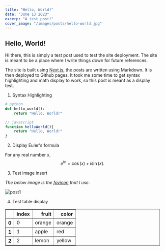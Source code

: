 ```yaml
---
title: "Hello, World!"
date: "June 13 2023"
excerp: "A test post!"
cover_image: "/images/posts/hello-world.jpg"
---
```


## Hello, World!

Hi there, this is simply a test post used to test the site deployment. The site is meant to be a place where I write things down for future references. 

The site is built using [Next.js](https://nextjs.org/), the posts are written using Markdown. It is then deployed to Github pages. 
It took me some time to get syntax highlighting and math display to work, so this post is meant as a display test. 

1. Syntax Highlighting

```python
# python
def hello_world():
    return "Hello, World!"
```

```javascript
// javascript
function helloWorld(){
    return "Hello, World!"
}
```

2. Display Euler's formula

For any real number $x$, 
$$
e^{ix} = \cos(x) + i\sin(x).
$$

3. Test image insert

*The below image is the [favicon](https://www.flaticon.com/free-icons/icosahedron) that I use*.

![post1](/icosahedron.png "Favicon")

4. Test table display

<div>
<table border="1" class="dataframe">
  <thead>
    <tr style="text-align: right;">
      <th></th>
      <th>index</th>
      <th>fruit</th>
      <th>color</th>
    </tr>
  </thead>
  <tbody>
    <tr>
      <th>0</th>
      <td>0</td>
      <td>orange</td>
      <td>orange</td>
    </tr>
    <tr>
      <th>1</th>
      <td>1</td>
      <td>apple</td>
      <td>red</td>
    </tr>
    <tr>
      <th>2</th>
      <td>2</td>
      <td>lemon</td>
      <td>yellow</td>
    </tr>
  </tbody>
</table>
</div>